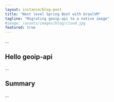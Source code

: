 ```yaml
---
layout: instance/blog-post
title: "Next level Spring Boot with GraalVM"
tagline: "Migrating geoip-api to a native image"
#image: /assets/images/blog/cloud.jpg
featured: true
---
```


...

<!--more-->

## Hello geoip-api

...

## Summary

...